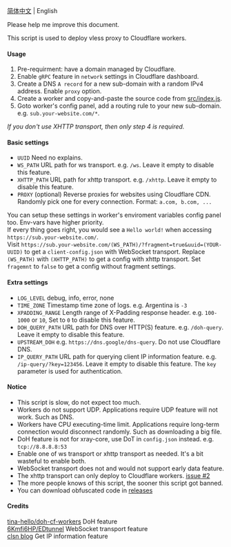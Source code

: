 [简体中文](../README.md) | English  

Please help me improve this document.  

This script is used to deploy vless proxy to Cloudflare workers.  

#### Usage
 1. Pre-requirment: have a domain managed by Cloudflare.
 1. Enable `gRPC` feature in `network` settings in Cloudflare dashboard.
 1. Create a DNS `A record` for a new sub-domain with a random IPv4 address. Enable `proxy` option.
 1. Create a worker and copy-and-paste the source code from [src/index.js](../src/index.js).
 1. Goto worker's config panel, add a routing rule to your new sub-domain. e.g. `sub.your-website.com/*`.

*If you don't use XHTTP transport, then only step 4 is required.*

#### Basic settings
 * `UUID` Need no explains.
 * `WS_PATH` URL path for ws transport. e.g. `/ws`. Leave it empty to disable this feature.
 * `XHTTP_PATH` URL path for xhttp transport. e.g. `/xhttp`. Leave it empty to disable this feature.
 * `PROXY` (optional) Reverse proxies for websites using Cloudflare CDN. Randomly pick one for every connection. Format: `a.com, b.com, ...`

You can setup these settings in worker's enviroment variables config panel too. Env-vars have higher priority.  
If every thing goes right, you would see a `Hello world!` when accessing `https://sub.your-website.com/`.  
Visit `https://sub.your-website.com/(WS_PATH)/?fragment=true&uuid=(YOUR-UUID)` to get a `client-config.json` with WebSocket transport.  Replace `(WS_PATH)` with `(XHTTP_PATH)` to get a config with xhttp transport. Set `fragemnt` to `false` to get a config without fragment settings.  

#### Extra settings
 * `LOG_LEVEL` debug, info, error, none
 * `TIME_ZONE` Timestamp time zone of logs. e.g. Argentina is `-3`
 * `XPADDING_RANGE` Length range of X-Padding response header. e.g. `100-1000` or `10`, Set to `0` to disable this feature.
 * `DOH_QUERY_PATH` URL path for DNS over HTTP(S) feature. e.g. `/doh-query`. Leave it empty to disable this feature.
 * `UPSTREAM_DOH` e.g. `https://dns.google/dns-query`. Do not use Cloudflare DNS.
 * `IP_QUERY_PATH` URL path for querying client IP information feature. e.g. `/ip-query/?key=123456`. Leave it empty to disable this feature. The `key` parameter is used for authentication.



#### Notice
 * This script is slow, do not expect too much.
 * Workers do not support UDP. Applications require UDP feature will not work. Such as DNS.
 * Workers have CPU executing-time limit. Applications require long-term connection would disconnect randomly. Such as downloading a big file.
 * DoH feature is not for xray-core, use DoT in `config.json` instead. e.g. `tcp://8.8.8.8:53`  
 * Enable one of ws transport or xhttp transport as needed. It's a bit wasteful to enable both.
 * WebSocket transport does not and would not support early data feature.
 * The xhttp transport can only deploy to Cloudflare workers. [issue #2](https://github.com/vrnobody/cfxhttp/issues/2)
 * The more people knows of this script, the sooner this script got banned.
 * You can download obfuscated code in [releases](https://github.com/vrnobody/cfxhttp/releases)

#### Credits
[tina-hello/doh-cf-workers](https://github.com/tina-hello/doh-cf-workers/) DoH feature  
[6Kmfi6HP/EDtunnel](https://github.com/6Kmfi6HP/EDtunnel/) WebSocket transport feature  
[clsn blog](https://clsn.io/post/2024-07-11-%E5%80%9F%E5%8A%A9cloudflare%E8%8E%B7%E5%8F%96%E5%85%AC%E7%BD%91ip) Get IP information feature  
